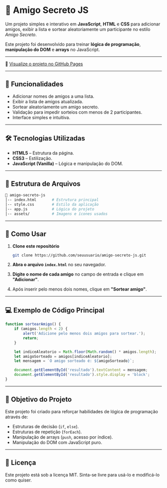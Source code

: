 # 🎁 Amigo Secreto JS

Um projeto simples e interativo em **JavaScript**, **HTML** e **CSS** para adicionar amigos, exibir a lista e sortear aleatoriamente um participante no estilo *Amigo Secreto*.  

Este projeto foi desenvolvido para treinar **lógica de programação**, **manipulação do DOM** e **arrays** no JavaScript.

---

🔗 [Visualize o projeto no GitHub Pages](https://lnkd.in/eUiX6RUx)

---

## 🚀 Funcionalidades

- Adicionar nomes de amigos a uma lista.
- Exibir a lista de amigos atualizada.
- Sortear aleatoriamente um amigo secreto.
- Validação para impedir sorteios com menos de 2 participantes.
- Interface simples e intuitiva.

---

## 🛠️ Tecnologias Utilizadas

- **HTML5** – Estrutura da página.
- **CSS3** – Estilização.
- **JavaScript (Vanilla)** – Lógica e manipulação do DOM.

---

## 📂 Estrutura de Arquivos

```bash
📁 amigo-secreto-js
│-- index.html       # Estrutura principal
│-- style.css        # Estilo da aplicação
│-- app.js           # Lógica do projeto
│-- assets/          # Imagens e ícones usados
```

---

## 📜 Como Usar

1. **Clone este repositório**
   ```bash
   git clone https://github.com/seuusuario/amigo-secreto-js.git
   ```

2. **Abra o arquivo `index.html`** no seu navegador.

3. **Digite o nome de cada amigo** no campo de entrada e clique em **"Adicionar"**.

4. Após inserir pelo menos dois nomes, clique em **"Sortear amigo"**.

---

## 💻 Exemplo de Código Principal

```javascript
function sortearAmigo() {
    if (amigos.length < 2) {
        alert('Adicione pelo menos dois amigos para sortear.');
        return;
    }

    let indiceAleatorio = Math.floor(Math.random() * amigos.length);
    let amigoSorteado = amigos[indiceAleatorio];
    let mensagem = `O amigo sorteado é: ${amigoSorteado}`;

    document.getElementById('resultado').textContent = mensagem;
    document.getElementById('resultado').style.display = 'block';
}
```

---

## 🎯 Objetivo do Projeto

Este projeto foi criado para reforçar habilidades de lógica de programação através de:

- Estruturas de decisão (`if`, `else`).
- Estruturas de repetição (`forEach`).
- Manipulação de arrays (`push`, acesso por índice).
- Manipulação do DOM com JavaScript puro.

---

## 📄 Licença

Este projeto está sob a licença MIT. Sinta-se livre para usá-lo e modificá-lo como quiser.
